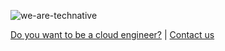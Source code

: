 ![we-are-technative](https://user-images.githubusercontent.com/658612/194552074-55329a1c-9568-4792-8673-f3e16fc42fe2.png)

[Do you want to be a cloud engineer?](https://technative.nl/careers/) | [Contact us](https://technative.nl/technative/#contact)
